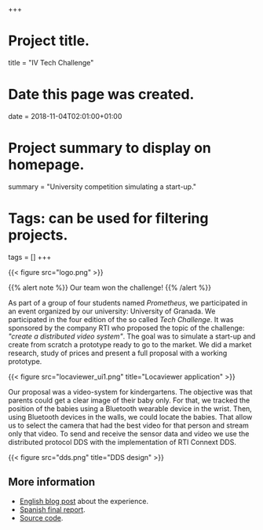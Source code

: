 +++
# Project title.
title = "IV Tech Challenge"

# Date this page was created.
date = 2018-11-04T02:01:00+01:00

# Project summary to display on homepage.
summary = "University competition simulating a start-up."

# Tags: can be used for filtering projects.
tags = []
+++

{{< figure src="logo.png" >}}

{{% alert note %}}
Our team won the challenge!
{{% /alert %}}

As part of a group of four students named _Prometheus_, we participated in an
event organized by our university: University of Granada. We participated in the
four edition of the so called _Tech Challenge_. It was sponsored by the company
RTI who proposed the topic of the challenge: _"create a distributed video
system"_. The goal was to simulate a start-up and create from scratch a
prototype ready to go to the market. We did a market research, study of prices
and present a full proposal with a working prototype.

{{< figure src="locaviewer_ui1.png" title="Locaviewer application" >}}

Our proposal was a video-system for kindergartens. The objective was that
parents could get a clear image of their baby only. For that, we tracked the
position of the babies using a Bluetooth wearable device in the wrist. Then,
using Bluetooth devices in the walls, we could locate the babies. That allow us
to select the camera that had the best video for that person and stream only
that video. To send and receive the sensor data and video we use the distributed
protocol DDS with the implementation of RTI Connext DDS.

{{< figure src="dds.png" title="DDS design" >}}

## More information

* [English blog post](http://blogs.rti.com/2015/01/20/from-college-students-to-entrepreneurs/) about the experience.
* [Spanish final report](https://github.com/Prometheus-ETSIIT/locaviewer/blob/master/Fase%20III%20-%20Memoria.pdf).
* [Source code](https://github.com/Prometheus-ETSIIT/locaviewer).
